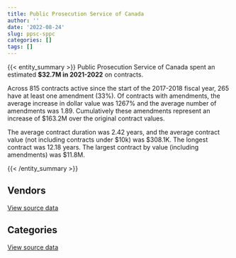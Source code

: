 ```yaml
---
title: Public Prosecution Service of Canada
author: ''
date: '2022-08-24'
slug: ppsc-sppc
categories: []
tags: []
---
```


<script src="/rmarkdown-libs/htmlwidgets/htmlwidgets.js"></script>
<link href="/rmarkdown-libs/datatables-css/datatables-crosstalk.css" rel="stylesheet" />
<script src="/rmarkdown-libs/datatables-binding/datatables.js"></script>
<script src="/rmarkdown-libs/jquery/jquery-3.6.0.min.js"></script>
<link href="/rmarkdown-libs/dt-core-bootstrap/css/dataTables.bootstrap.min.css" rel="stylesheet" />
<link href="/rmarkdown-libs/dt-core-bootstrap/css/dataTables.bootstrap.extra.css" rel="stylesheet" />
<script src="/rmarkdown-libs/dt-core-bootstrap/js/jquery.dataTables.min.js"></script>
<script src="/rmarkdown-libs/dt-core-bootstrap/js/dataTables.bootstrap.min.js"></script>
<link href="/rmarkdown-libs/crosstalk/css/crosstalk.min.css" rel="stylesheet" />
<script src="/rmarkdown-libs/crosstalk/js/crosstalk.min.js"></script>
<script src="/rmarkdown-libs/htmlwidgets/htmlwidgets.js"></script>
<link href="/rmarkdown-libs/datatables-css/datatables-crosstalk.css" rel="stylesheet" />
<script src="/rmarkdown-libs/datatables-binding/datatables.js"></script>
<script src="/rmarkdown-libs/jquery/jquery-3.6.0.min.js"></script>
<link href="/rmarkdown-libs/dt-core-bootstrap/css/dataTables.bootstrap.min.css" rel="stylesheet" />
<link href="/rmarkdown-libs/dt-core-bootstrap/css/dataTables.bootstrap.extra.css" rel="stylesheet" />
<script src="/rmarkdown-libs/dt-core-bootstrap/js/jquery.dataTables.min.js"></script>
<script src="/rmarkdown-libs/dt-core-bootstrap/js/dataTables.bootstrap.min.js"></script>
<link href="/rmarkdown-libs/crosstalk/css/crosstalk.min.css" rel="stylesheet" />
<script src="/rmarkdown-libs/crosstalk/js/crosstalk.min.js"></script>

{{< entity_summary >}}
Public Prosecution Service of Canada spent an estimated **\$32.7M in 2021-2022** on contracts.

Across 815 contracts active since the start of the 2017-2018 fiscal year, 265 have at least one amendment (33%). Of contracts with amendments, the average increase in dollar value was 1267% and the average number of amendments was 1.89. Cumulatively these amendments represent an increase of \$163.2M over the original contract values.

The average contract duration was 2.42 years, and the average contract value (not including contracts under \$10k) was \$308.1K. The longest contract was 12.18 years. The largest contract by value (including amendments) was \$11.8M.

{{< /entity_summary >}}

## Vendors

<div id="htmlwidget-1" style="width:100%;height:auto;" class="datatables html-widget"></div>
<script type="application/json" data-for="htmlwidget-1">{"x":{"style":"bootstrap","filter":"none","vertical":false,"data":[["<a href=\"/vendors/advanced_business_interiors/\">ADVANCED BUSINESS INTERIORS<\/a>","<a href=\"/vendors/advanced_chippewa_technologies/\">ADVANCED CHIPPEWA TECHNOLOGIES<\/a>","<a href=\"/vendors/altis_human_resources/\">ALTIS HUMAN RESOURCES<\/a>","<a href=\"/vendors/avi_spl_canada/\">AVI SPL CANADA<\/a>","<a href=\"/vendors/bell_canada/\">BELL CANADA<\/a>","<a href=\"/vendors/brookfield_asset_management/\">BROOKFIELD ASSET MANAGEMENT<\/a>","<a href=\"/vendors/cache_computer_consulting/\">CACHE COMPUTER CONSULTING<\/a>","<a href=\"/vendors/calian/\">CALIAN<\/a>","<a href=\"/vendors/canadian_corps_of_commissionaires/\">CANADIAN CORPS OF COMMISSIONAIRES<\/a>","<a href=\"/vendors/carahsoft_technology/\">CARAHSOFT TECHNOLOGY<\/a>","<a href=\"/vendors/carswell/\">CARSWELL<\/a>","<a href=\"/vendors/cbci_telecom/\">CBCI TELECOM<\/a>","<a href=\"/vendors/cdw_canada/\">CDW CANADA<\/a>","<a href=\"/vendors/cgi/\">CGI<\/a>","<a href=\"/vendors/cnw_group/\">CNW GROUP<\/a>","<a href=\"/vendors/csdc_systems/\">CSDC SYSTEMS<\/a>","<a href=\"/vendors/donna_cona/\">DONNA CONA<\/a>","<a href=\"/vendors/dynamic_personnel_consultants/\">DYNAMIC PERSONNEL CONSULTANTS<\/a>","<a href=\"/vendors/eberhard_von_huene_associates/\">EBERHARD VON HUENE ASSOCIATES<\/a>","<a href=\"/vendors/ernst_young/\">ERNST YOUNG<\/a>","<a href=\"/vendors/excel_human_resources/\">EXCEL HUMAN RESOURCES<\/a>","<a href=\"/vendors/fca_canada/\">FCA CANADA<\/a>","<a href=\"/vendors/gartner/\">GARTNER<\/a>","<a href=\"/vendors/global_knowledge/\">GLOBAL KNOWLEDGE<\/a>","<a href=\"/vendors/global_upholstery/\">GLOBAL UPHOLSTERY<\/a>","<a href=\"/vendors/hewlett_packard/\">HEWLETT PACKARD<\/a>","<a href=\"/vendors/hypertec/\">HYPERTEC<\/a>","<a href=\"/vendors/ibm_canada/\">IBM CANADA<\/a>","<a href=\"/vendors/ifathom/\">IFATHOM<\/a>","<a href=\"/vendors/integra_networks/\">INTEGRA NETWORKS<\/a>","<a href=\"/vendors/iron_mountain/\">IRON MOUNTAIN<\/a>","<a href=\"/vendors/j_m_ledressay_associates/\">J M LEDRESSAY ASSOCIATES<\/a>","<a href=\"/vendors/konica_minolta_business_solutions/\">KONICA MINOLTA BUSINESS SOLUTIONS<\/a>","<a href=\"/vendors/language_research_development_group/\">LANGUAGE RESEARCH DEVELOPMENT GROUP<\/a>","<a href=\"/vendors/leo_pisces_services_group/\">LEO PISCES SERVICES GROUP<\/a>","<a href=\"/vendors/lexisnexis_canada/\">LEXISNEXIS CANADA<\/a>","<a href=\"/vendors/like_10/\">LIKE 10<\/a>","<a href=\"/vendors/makwa_resourcing/\">MAKWA RESOURCING<\/a>","<a href=\"/vendors/mindwire_systems/\">MINDWIRE SYSTEMS<\/a>","<a href=\"/vendors/mtc_law/\">MTC LAW<\/a>","<a href=\"/vendors/nattiq/\">NATTIQ<\/a>","<a href=\"/vendors/nisha_techonologies/\">NISHA TECHONOLOGIES<\/a>","<a href=\"/vendors/orangutech/\">ORANGUTECH<\/a>","<a href=\"/vendors/panasonic/\">PANASONIC<\/a>","<a href=\"/vendors/pattison_sign_group/\">PATTISON SIGN GROUP<\/a>","<a href=\"/vendors/printers_plus/\">PRINTERS PLUS<\/a>","<a href=\"/vendors/qmr/\">QMR<\/a>","<a href=\"/vendors/quintet_consulting/\">QUINTET CONSULTING<\/a>","<a href=\"/vendors/raymond_chabot_grant_thornton/\">RAYMOND CHABOT GRANT THORNTON<\/a>","<a href=\"/vendors/sierra_systems_group/\">SIERRA SYSTEMS GROUP<\/a>","<a href=\"/vendors/skillsoft_canada/\">SKILLSOFT CANADA<\/a>","<a href=\"/vendors/softchoice/\">SOFTCHOICE<\/a>","<a href=\"/vendors/systemscope/\">SYSTEMSCOPE<\/a>","<a href=\"/vendors/teknion/\">TEKNION<\/a>","<a href=\"/vendors/teksystems_canada/\">TEKSYSTEMS CANADA<\/a>","<a href=\"/vendors/totem_offisource/\">TOTEM OFFISOURCE<\/a>","<a href=\"/vendors/tundra_technical_solutions/\">TUNDRA TECHNICAL SOLUTIONS<\/a>","<a href=\"/vendors/workdynamics_technologies/\">WORKDYNAMICS TECHNOLOGIES<\/a>","<a href=\"/vendors/xerox/\">XEROX<\/a>"],[null,null,368365.32,null,37855,null,24860,null,1053674.45,27521.42,167011.93,69538.89,null,49031.64,4584.28,4499.13,null,null,null,3211.1,145934.67,null,null,null,133975.45,5751.85,null,11103.32,239951.28,null,393480,1471801.18,3559.25,null,188236.46,271196.19,195130.69,475228.13,null,1252186.52,14631.24,244094.22,null,17619.18,null,41230.33,null,5536.98,37752.27,70659.48,null,null,null,54619.79,null,126937.94,9539.32,39809.05,143973.49],[null,null,83057.33,null,479283.68,20012.3,null,null,1036815.12,null,289142.6,15950,null,100254.64,6191.32,9861.66,null,null,17911.63,6880.93,73240.95,null,245529.08,null,14755.37,null,25413.7,null,24468.72,33854.26,502802.73,1475833.51,8514.28,null,188752.18,34129.57,51597,278856.57,23855.53,1255617.17,25869.72,798294.9,37290,null,null,41343.29,null,null,38307,107992.6,null,43060.24,126340.95,null,null,null,187419.68,16849.41,144367.94],[41568.87,358312.6,25894,27824.56,445792.8,null,null,null,1050319.41,null,20785.81,110958.76,71816.48,41909.72,6174.4,2631.71,null,null,null,null,148278.6,null,29174.04,11029.59,10426.51,null,null,null,null,null,493816.39,1471801.18,8491.01,6429.3,194728.8,250937.39,null,null,null,1252186.52,25799.04,382006.63,19055.19,null,23641.65,null,null,null,38137.5,null,27683.88,27519.91,75929.05,11840.44,424951.7,null,null,null,143973.49],[null,null,11053.14,null,236573.88,null,null,140240.69,1153572.38,null,null,25216.89,48776.77,null,null,null,39832.5,59671.23,null,null,34968.56,41281.07,316752.86,96745.29,null,null,null,null,null,null,528225.74,1471801.18,17600.56,8557.16,207317.77,160739.19,null,null,null,1252186.52,null,27213.23,null,null,null,null,9610.65,null,38985,null,20223.96,185497.63,null,10127.89,1304890.41,null,null,null,27802.26]],"container":"<table class=\"table table-striped table-hover row-border order-column display\">\n  <thead>\n    <tr>\n      <th>Vendor<\/th>\n      <th>2018-2019<\/th>\n      <th>2019-2020<\/th>\n      <th>2020-2021<\/th>\n      <th>2021-2022<\/th>\n    <\/tr>\n  <\/thead>\n<\/table>","options":{"order":[[4,"desc"]],"pageLength":10,"autoWidth":true,"columnDefs":[{"targets":1,"render":"function(data, type, row, meta) {\n    return type !== 'display' ? data : DTWidget.formatCurrency(data, \"$\", 2, 3, \",\", \".\", true, null);\n  }"},{"targets":2,"render":"function(data, type, row, meta) {\n    return type !== 'display' ? data : DTWidget.formatCurrency(data, \"$\", 2, 3, \",\", \".\", true, null);\n  }"},{"targets":3,"render":"function(data, type, row, meta) {\n    return type !== 'display' ? data : DTWidget.formatCurrency(data, \"$\", 2, 3, \",\", \".\", true, null);\n  }"},{"targets":4,"render":"function(data, type, row, meta) {\n    return type !== 'display' ? data : DTWidget.formatCurrency(data, \"$\", 2, 3, \",\", \".\", true, null);\n  }"},{"width":"16%","targets":[1,2,3,4]},{"className":"dt-right","targets":[1,2,3,4]}],"orderClasses":false}},"evals":["options.columnDefs.0.render","options.columnDefs.1.render","options.columnDefs.2.render","options.columnDefs.3.render"],"jsHooks":[]}</script>
<p class="text-right">
<a href="https://github.com/GoC-Spending/contracts-data/tree/main/data/out/departments/ppsc-sppc/summary_by_fiscal_year_by_vendor.csv" class="source-data-link btn btn-link">View source data</a>
</p>

## Categories

<div id="htmlwidget-2" style="width:100%;height:auto;" class="datatables html-widget"></div>
<script type="application/json" data-for="htmlwidget-2">{"x":{"style":"bootstrap","filter":"none","vertical":false,"data":[["<a href=\"/categories/0_other/\">(Other)<\/a>","<a href=\"/categories/1_facilities_and_construction/\">Facilities and construction<\/a>","<a href=\"/categories/10_office_management/\">Office management<\/a>","<a href=\"/categories/2_professional_services/\">Professional services<\/a>","<a href=\"/categories/3_information_technology/\">Information technology<\/a>","<a href=\"/categories/4_medical/\">Medical<\/a>","<a href=\"/categories/5_transportation_and_logistics/\">Transportation and logistics<\/a>","<a href=\"/categories/6_industrial_products_and_services/\">Industrial products and services<\/a>","<a href=\"/categories/7_travel/\">Travel<\/a>","<a href=\"/categories/8_security_and_protection/\">Security and protection<\/a>","<a href=\"/categories/9_human_capital/\">Human capital<\/a>"],[null,12104.69,2418171.41,28542320.83,1014180.42,null,115375.9,39843.48,329003.37,1053674.45,113976.13],[null,32150.15,1787411.01,30602362.1,1760361.37,205.99,78158.92,87793.86,117960.44,1041445.61,238170.47],[84326.25,10345.75,2142370.56,27542964.32,2560380.61,29344.01,95047.97,220028.59,null,1100924.03,274691.51],[236573.88,4971.2,2049105.84,25533459.22,2996665.88,83283.99,131042.49,178094.59,null,1188743.4,310967.76]],"container":"<table class=\"table table-striped table-hover row-border order-column display\">\n  <thead>\n    <tr>\n      <th>Category<\/th>\n      <th>2018-2019<\/th>\n      <th>2019-2020<\/th>\n      <th>2020-2021<\/th>\n      <th>2021-2022<\/th>\n    <\/tr>\n  <\/thead>\n<\/table>","options":{"order":[[4,"desc"]],"dom":"t","pageLength":30,"autoWidth":true,"columnDefs":[{"targets":1,"render":"function(data, type, row, meta) {\n    return type !== 'display' ? data : DTWidget.formatCurrency(data, \"$\", 2, 3, \",\", \".\", true, null);\n  }"},{"targets":2,"render":"function(data, type, row, meta) {\n    return type !== 'display' ? data : DTWidget.formatCurrency(data, \"$\", 2, 3, \",\", \".\", true, null);\n  }"},{"targets":3,"render":"function(data, type, row, meta) {\n    return type !== 'display' ? data : DTWidget.formatCurrency(data, \"$\", 2, 3, \",\", \".\", true, null);\n  }"},{"targets":4,"render":"function(data, type, row, meta) {\n    return type !== 'display' ? data : DTWidget.formatCurrency(data, \"$\", 2, 3, \",\", \".\", true, null);\n  }"},{"width":"16%","targets":[1,2,3,4]},{"className":"dt-right","targets":[1,2,3,4]}],"orderClasses":false,"lengthMenu":[10,25,30,50,100]}},"evals":["options.columnDefs.0.render","options.columnDefs.1.render","options.columnDefs.2.render","options.columnDefs.3.render"],"jsHooks":[]}</script>
<p class="text-right">
<a href="https://github.com/GoC-Spending/contracts-data/tree/main/data/out/departments/ppsc-sppc/summary_by_fiscal_year_by_category.csv" class="source-data-link btn btn-link">View source data</a>
</p>
